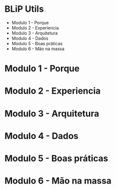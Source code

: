 # BLiP Utils
* Modulo 1 - Porque
* Modulo 2 - Experiencia
* Modulo 3 - Arquitetura
* Modulo 4 - Dados
* Modulo 5 - Boas práticas
* Modulo 6 - Mão na massa 


# Modulo 1 - Porque

# Modulo 2 - Experiencia

# Modulo 3 - Arquitetura

# Modulo 4 - Dados

# Modulo 5 - Boas práticas

# Modulo 6 - Mão na massa
